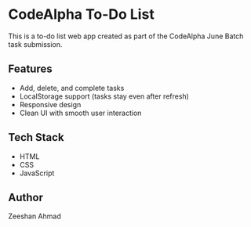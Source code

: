 # CodeAlpha To-Do List

This is a to-do list web app created as part of the CodeAlpha June Batch task submission.

## Features
- Add, delete, and complete tasks
- LocalStorage support (tasks stay even after refresh)
- Responsive design
- Clean UI with smooth user interaction

## Tech Stack
- HTML
- CSS
- JavaScript

## Author
Zeeshan Ahmad  